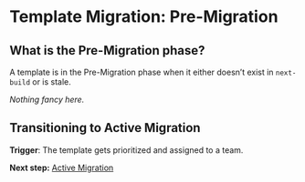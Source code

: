 # Template Migration: Pre-Migration

## What is the Pre-Migration phase?

A template is in the Pre-Migration phase when it either doesn’t exist in `next-build` or is stale.

_Nothing fancy here._

## Transitioning to Active Migration

**Trigger**: The template gets prioritized and assigned to a team.

**Next step:** [Active Migration](./active-migration/readme.md)
